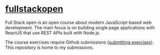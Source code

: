 # [fullstackopen](https://fullstackopen.com/en/)

Full Stack open is an open course about modern JavaScript-based web development. 
The main focus is on building single page applications with ReactJS that use REST APIs built with Node.js.

The course exercises require Github submissions ([submitting exercises](https://fullstackopen.com/en/part0/general_info#submitting-exercises)). This repository is home to my submissions.
